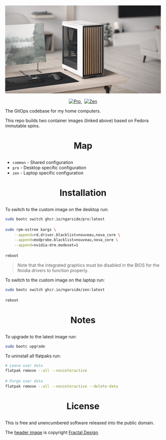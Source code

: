 <!-- This is free and unencumbered software released into the public domain -->

![Fractal Design North](media/north.jpg)

<p align=center>
	<a href="https://github.com/ngarside/client/pkgs/container/pro">
		<img alt="Pro" src="https://img.shields.io/badge/pro-desktop-brightgreen?style=for-the-badge">
	</a>
	&nbsp;
	<a href="https://github.com/ngarside/client/pkgs/container/zen">
		<img alt="Zen" src="https://img.shields.io/badge/zen-laptop-blue?style=for-the-badge">
	</a>
</p>

The GitOps codebase for my home computers.

This repo builds two container images (linked above) based on Fedora immutable spins.

# <p align=center>Map

- `common` - Shared configuration
- `pro` - Desktop specific configuration
- `zen` - Laptop specific configuration

# <p align=center>Installation

To switch to the custom image on the desktop run:

```sh
sudo bootc switch ghcr.io/ngarside/pro:latest

sudo rpm-ostree kargs \
	--append=rd.driver.blacklist=nouveau,nova_core \
	--append=modprobe.blacklist=nouveau,nova_core \
	--append=nvidia-drm.modeset=1

reboot
```

> Note that the integrated graphics must be disabled in the BIOS for the Nvidia drivers to function properly.

To switch to the custom image on the laptop run:

```sh
sudo bootc switch ghcr.io/ngarside/zen:latest

reboot
```

# <p align=center>Notes

To upgrade to the latest image run:

```sh
sudo bootc upgrade
```

To uninstall all flatpaks run:

```sh
# Leave user data
flatpak remove --all --noninteractive

# Purge user data
flatpak remove --all --noninteractive --delete-data
```

# <p align=center>License

This is free and unencumbered software released into the public domain.

The [header image](media/north.jpg) is copyright [Fractal Design](https://www.fractal-design.com).

